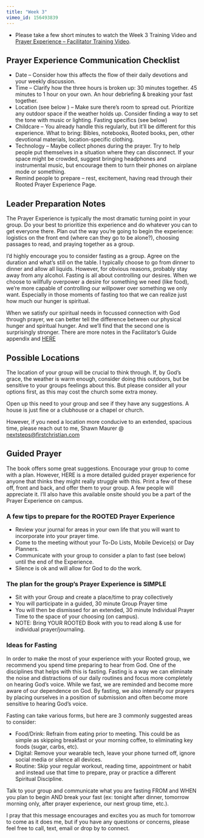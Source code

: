 ```yaml
---
title: "Week 3"
vimeo_id: 156493839
---
```


- Please take a few short minutes to watch the Week 3 Training Video and [Prayer Experience – Facilitator Training Video](https://vimeo.com/album/3815216/video/156493836). 

## Prayer Experience Communication Checklist

- Date – Consider how this affects the flow of their daily devotions and your weekly discussion.
- Time – Clarify how the three hours is broken up: 30 minutes together. 45 minutes to 1 hour on your own. An hour debriefing & breaking your fast together.
- Location (see below ) – Make sure there’s room to spread out. Prioritize any outdoor space if the weather holds up. Consider finding a way to set the tone with music or lighting.
Fasting specifics (see below)
- Childcare – You already handle this regularly, but it’ll be different for this experience.
What to bring: Bibles, notebooks, Rooted books, pen, other devotional materials, location-specific clothing.
- Technology – Maybe collect phones during the prayer. Try to help people put themselves in a situation where they can disconnect. If your space might be crowded, suggest bringing headphones and instrumental music, but encourage them to turn their phones on airplane mode or something.
- Remind people to prepare – rest, excitement, having read through their Rooted Prayer Experience Page.

## Leader Preparation Notes

The Prayer Experience is typically the most dramatic turning point in your group. Do your best to prioritize this experience and do whatever you can to get everyone there. Plan out the way you’re going to begin the experience: logistics on the front end (where can they go to be alone?), choosing passages to read, and praying together as a group.

I’d highly encourage you to consider fasting as a group. Agree on the duration and what’s still on the table. I typically choose to go from dinner to dinner and allow all liquids. However, for obvious reasons, probably stay away from any alcohol. Fasting is all about controlling our desires. When we choose to willfully overpower a desire for something we need (like food), we’re more capable of controlling our willpower over something we only want. Especially in those moments of fasting too that we can realize just how much our hunger is spiritual.

When we satisfy our spiritual needs in focussed connection with God through prayer, we can better tell the difference between our physical hunger and spiritual hunger. And we’ll find that the second one is surprisingly stronger. There are more notes in the Facilitator’s Guide appendix and [HERE](https://firstchristian.com/wp-content/uploads/2019/02/FASTING.pdf)
 
## Possible Locations

The location of your group will be crucial to think through. If, by God’s grace, the weather is warm enough, consider doing this outdoors, but be sensitive to your groups feelings about this. But please consider all your options first, as this may cost the church some extra money. 
 
Open up this need to your group and see if they have any suggestions. A house is just fine or a clubhouse or a chapel or church. 
 
However, if you need a location more conducive to an extended, spacious time, please reach out to me, Shawn Maurer @ nextsteps@firstchristian.com 

## Guided Prayer

The book offers some great suggestions. Encourage your group to come with a plan. However, HERE is a more detailed guided prayer experience for anyone that thinks they might really struggle with this. Print a few of these off, front and back, and offer them to your group. A few people will appreciate it. I’ll also have this available onsite should you be a part of the Prayer Experience on campus.

### A few tips to prepare for the ROOTED Prayer Experience

- Review your journal for areas in your own life that you will want to incorporate into your prayer time. 
- Come to the meeting without your To-Do Lists, Mobile Device(s) or Day Planners.
- Communicate with your group to consider a plan to fast (see below) until the end of the Experience.
- Silence is ok and will allow for God to do the work.


### The plan for the group’s Prayer Experience is SIMPLE

- Sit with your Group and create a place/time to pray collectively 
- You will participate in a guided, 30 minute Group Prayer time 
- You will then be dismissed for an extended, 30 minute Individual Prayer Time to the space of your choosing (on campus). 
- NOTE: Bring YOUR ROOTED Book with you to read along & use for individual prayer/journaling.
 
### Ideas for Fasting

In order to make the most of your experience with your Rooted group, we recommend you spend time preparing to hear from God. One of the disciplines that helps with this is fasting. Fasting is a way we can eliminate the noise and distractions of our daily routines and focus more completely on hearing God’s voice. While we fast, we are reminded and become more aware of our dependence on God. By fasting, we also intensify our prayers by placing ourselves in a position of submission and often become more sensitive to hearing God’s voice. 
 
Fasting can take various forms, but here are 3 commonly suggested areas to consider: 

- Food/Drink: Refrain from eating prior to meeting. This could be as simple as skipping breakfast or your morning coffee, to eliminating key foods (sugar, carbs, etc). 
- Digital: Remove your wearable tech, leave your phone turned off, ignore social media or silence all devices.
- Routine: Skip your regular workout, reading time, appointment or habit and instead use that time to prepare, pray or practice a different Spiritual Discipline. 

Talk to your group and communicate what you are fasting FROM and WHEN you plan to begin AND break your fast (ex: tonight after dinner, tomorrow morning only, after prayer experience, our next group time, etc.).
 
I pray that this message encourages and excites you as much for tomorrow to come as it does me, but if you have any questions or concerns, please feel free to call, text, email or drop by to connect.

